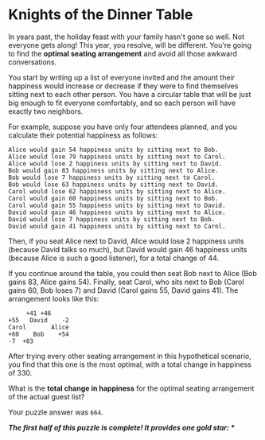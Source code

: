# Knights of the Dinner Table

In years past, the holiday feast with your family hasn't gone so well. Not everyone gets along! This year, you resolve,
will be different. You're going to find the **optimal seating arrangement** and avoid all those awkward conversations.

You start by writing up a list of everyone invited and the amount their happiness would increase or decrease if they
were to find themselves sitting next to each other person. You have a circular table that will be just big enough to fit
everyone comfortably, and so each person will have exactly two neighbors.

For example, suppose you have only four attendees planned, and you calculate their potential happiness as follows:

```
Alice would gain 54 happiness units by sitting next to Bob.
Alice would lose 79 happiness units by sitting next to Carol.
Alice would lose 2 happiness units by sitting next to David.
Bob would gain 83 happiness units by sitting next to Alice.
Bob would lose 7 happiness units by sitting next to Carol.
Bob would lose 63 happiness units by sitting next to David.
Carol would lose 62 happiness units by sitting next to Alice.
Carol would gain 60 happiness units by sitting next to Bob.
Carol would gain 55 happiness units by sitting next to David.
David would gain 46 happiness units by sitting next to Alice.
David would lose 7 happiness units by sitting next to Bob.
David would gain 41 happiness units by sitting next to Carol.
```

Then, if you seat Alice next to David, Alice would lose 2 happiness units (because David talks so much), but David would
gain 46 happiness units (because Alice is such a good listener), for a total change of 44.

If you continue around the table, you could then seat Bob next to Alice (Bob gains 83, Alice gains 54). Finally, seat
Carol, who sits next to Bob (Carol gains 60, Bob loses 7) and David (Carol gains 55, David gains 41). The arrangement
looks like this:

```
     +41 +46
+55   David    -2
Carol       Alice
+60    Bob    +54
-7  +83
```

After trying every other seating arrangement in this hypothetical scenario, you find that this one is the most optimal,
with a total change in happiness of 330.

What is the **total change in happiness** for the optimal seating arrangement of the actual guest list?

Your puzzle answer was `664`.

*__The first half of this puzzle is complete! It provides one gold star: *__*
